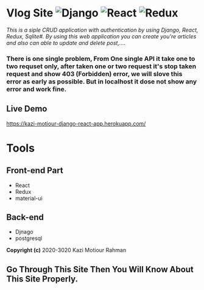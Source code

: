 # Vlog Site ![Django](https://img.shields.io/badge/-Django-%23092E20?style=flat-square&logo=React&logoColor=white) ![React](https://img.shields.io/badge/-React-%23092E20?style=flat-square&logo=React&logoColor=white) ![Redux](https://img.shields.io/badge/-Redux-%23092E20?style=flat-square&logo=Redux&logoColor=white)


*This is a siple CRUD application with authentication by using Django, React, Redux, Sqlite#. By using this web application you can create you're articles and also can able to update and delete post,....*

### There is one single problem, From One single API it take one to two requset only, after taken one or two request it's stop taken request and show 403 (Forbidden) error, we will slove this error as early as possible. But in localhost it dose not show any error and work fine.

## Live Demo
https://kazi-motiour-django-react-app.herokuapp.com/

# Tools
## Front-end Part
* React
* Redux
* material-ui
## Back-end
* Djnago
* postgresql



**Copyright (c)** 2020-3020 Kazi Motiour Rahman
## Go Through This Site Then You Will Know About This Site Properly.
